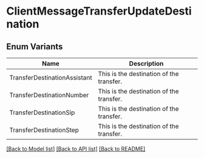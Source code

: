 # ClientMessageTransferUpdateDestination

## Enum Variants

| Name | Description |
|---- | -----|
| TransferDestinationAssistant | This is the destination of the transfer. |
| TransferDestinationNumber | This is the destination of the transfer. |
| TransferDestinationSip | This is the destination of the transfer. |
| TransferDestinationStep | This is the destination of the transfer. |

[[Back to Model list]](../README.md#documentation-for-models) [[Back to API list]](../README.md#documentation-for-api-endpoints) [[Back to README]](../README.md)


